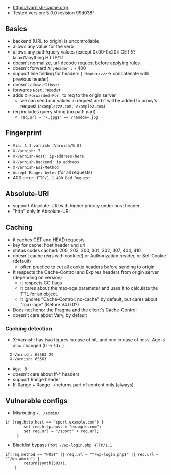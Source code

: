 - https://varnish-cache.org/
- Tested version: 5.0.0 revision 99d036f

## Basics
- backend (URL to origin) is uncontrollable 
- allows any value for the verb
- allows any path/query values (except 0x00-0x20): GET !i?lala=#anything HTTP/1.1
- doesn't normalize, url-decode request before applying rules
- doesn't forward `AnyHeader :` - 400
- support line folding for headers (` Header:zzz`-> concatenate with previous header)
- doesn't allow >1 `Host:`
- forwards `Host:` header
- adds `X-Forwarded-For:` to req to the origin server 
    - we can send our values in request and it will be added to proxy's request (`examplezzz.com, example2.com`)
- req includes query string (no path part)
  - `req.url ~ "\.jpg$" == ?random=.jpg`

## Fingerprint
- `Via: 1.1 varnish (Varnish/5.0)`
- `X-Varnish: 7`
- `X-Varnish-Host: ip-address-here`
- `X-Varnish-Backend: ip address`
- `X-Varnish-Esi-Method`
- `Accept-Range: bytes`   (for all requests)
- 400 error: `HTTP/1.1 400 Bad Request`

## Absolute-URI
- support Absolute-URI with higher priority under host header
- "http" only in Absolute-URI

## Caching
- it caches GET and HEAD requests
- key for cache: host header and uri 
- status codes cached: 200, 203, 300, 301, 302, 307, 404, 410
- doesn't cache reqs with cookie(!) or Authorization header, or Set-Cookie (default)
  - often practice to cut all cookie headers before sending to origin
- It respects the Cache-Control and Expires headers from origin server (depending on version)
  - it respects CC flags
  - it cares about the max-age parameter and uses it to calculate the TTL for an object.
  - it ignores "Cache-Control: no-cache" by default, but cares about "max-age" (Before V4.0.0?)
- Does not honor the Pragma and the client's Cache-Control 
- doesn't care about Vary, by default

### Caching detection
- X-Varnish: has two figures in case of hit, and one in case of miss. Age is also changed (0 -> \d+ )
```
  X-Varnish: 65563 29 
  X-Varnish: 65563
```
- `Age: 0`
- doesn't care about If-* headers
- support Range header
- If-Range + Range -> returns part of content only (always)

## Vulnerable configs
- Misrouting `/../admin/`
```
if (req.http.host == "sport.example.com") {
        set req.http.host = "example.com";
        set req.url = "/sport" + req.url;
     }
```

- Blacklist bypass `Post //wp-login.php HTTP/1.1`
```
if(req.method == "POST" || req.url ~ "^/wp-login.php$" || req.url ~ "^/wp-admin") {
        return(synth(503));
    }
```